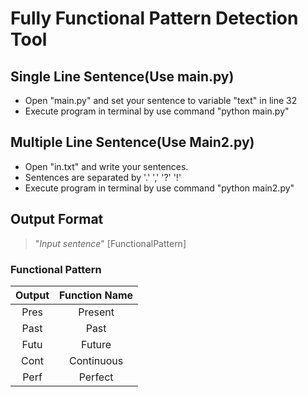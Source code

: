 # Fully Functional Pattern Detection Tool

## Single Line Sentence(Use main.py)
- Open "main.py" and set your sentence to variable "text" in line 32
- Execute program in terminal by use command "python main.py"
## Multiple Line Sentence(Use Main2.py)
- Open "in.txt" and write your sentences.
- Sentences are separated by '.' ',' '?' '!'
- Execute program in terminal by use command "python main2.py"
## Output Format
>"*Input sentence*" [FunctionalPattern]
### Functional Pattern
|Output|Function Name|
|:--:|:--:|
|Pres|Present|
|Past|Past|
|Futu|Future|
|Cont|Continuous|
|Perf|Perfect|

